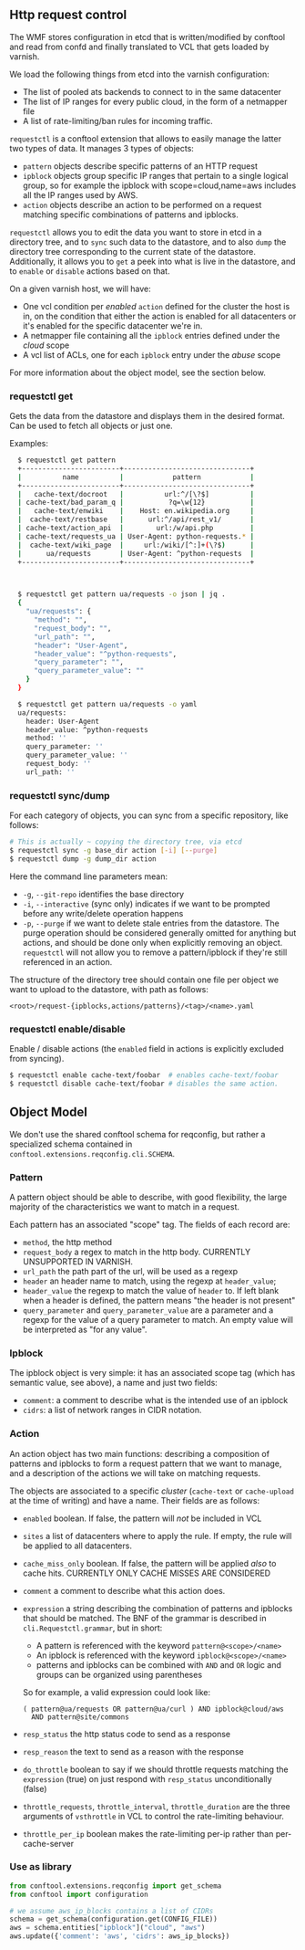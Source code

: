 Http request control
--------------------

The WMF stores configuration in etcd that is written/modified by conftool and
read from confd and finally translated to VCL that gets loaded by varnish.

We load the following things from etcd into the varnish configuration:
* The list of pooled ats backends to connect to in the same datacenter
* The list of IP ranges for every public cloud, in the form of a netmapper file
* A list of rate-limiting/ban rules for incoming traffic.

`requestctl` is a conftool extension that allows to easily manage the latter
two types of data. It manages 3 types of objects:
* `pattern` objects describe specific patterns of an HTTP request
* `ipblock` objects group specific IP ranges that pertain to a single logical
  group, so for example the ipblock with scope=cloud,name=aws includes all the
  IP ranges used by AWS.
* `action` objects describe an action to be performed on a request matching
  specific combinations of patterns and ipblocks.

`requestctl` allows you to edit the data you want to store in etcd in a
directory tree, and to `sync` such data to the datastore, and to also `dump` the
directory tree corresponding to the current state of the datastore.
Additionally, it allows you to `get` a peek into what is live in the datastore,
and to `enable` or `disable` actions based on that.

On a given varnish host, we will have:
* One vcl condition per *enabled* `action` defined for the cluster the host is
  in, on the condition that either the action is enabled for all datacenters or
  it's enabled for the specific datacenter we're in.
* A netmapper file containing all the `ipblock` entries defined under the
  *cloud* scope
* A vcl list of ACLs, one for each `ipblock` entry under the *abuse* scope

For more information about the object model, see the section below.
### requestctl get
Gets the data from the datastore and displays them in the desired format.
Can be used to fetch all objects or just one.

Examples:
```bash
  $ requestctl get pattern
  +------------------------+-------------------------------+
  |          name          |            pattern            |
  +------------------------+-------------------------------+
  |   cache-text/docroot   |          url:^/[\?$]          |
  | cache-text/bad_param_q |           ?q=\w{12}           |
  |   cache-text/enwiki    |    Host: en.wikipedia.org     |
  |  cache-text/restbase   |      url:^/api/rest_v1/       |
  | cache-text/action_api  |        url:/w/api.php         |
  | cache-text/requests_ua | User-Agent: python-requests.* |
  |  cache-text/wiki_page  |     url:/wiki/[^:]+(\?$)      |
  |      ua/requests       | User-Agent: ^python-requests  |
  +------------------------+-------------------------------+



  $ requestctl get pattern ua/requests -o json | jq .
  {
    "ua/requests": {
      "method": "",
      "request_body": "",
      "url_path": "",
      "header": "User-Agent",
      "header_value": "^python-requests",
      "query_parameter": "",
      "query_parameter_value": ""
    }
  }

  $ requestctl get pattern ua/requests -o yaml
  ua/requests:
    header: User-Agent
    header_value: ^python-requests
    method: ''
    query_parameter: ''
    query_parameter_value: ''
    request_body: ''
    url_path: ''

```

### requestctl sync/dump
For each category of objects, you can sync from a specific repository, like follows:

```bash
# This is actually ~ copying the directory tree, via etcd
$ requestctl sync -g base_dir action [-i] [--purge]
$ requestctl dump -g dump_dir action
```

Here the command line parameters mean:
* `-g`, `--git-repo` identifies the base directory
* `-i`, `--interactive` (sync only) indicates if we want to be prompted before
  any write/delete operation happens
* `-p`, `--purge` if we want to delete stale entries from the datastore.
The purge operation should be considered generally omitted for anything but actions, and should be done only when explicitly removing an object. `requestctl` will not allow you to remove a pattern/ipblock if they're still referenced in an action.

The structure of the directory tree should contain one file per object we want to
upload to the datastore, with path as follows:
```
<root>/request-{ipblocks,actions/patterns}/<tag>/<name>.yaml
```

### requestctl enable/disable
Enable / disable actions (the `enabled` field in actions is explicitly excluded from syncing).
```bash
$ requestctl enable cache-text/foobar  # enables cache-text/foobar
$ requestctl disable cache-text/foobar # disables the same action.
```


## Object Model
We don't use the shared conftool schema for reqconfig, but rather a specialized schema contained in `conftool.extensions.reqconfig.cli.SCHEMA`.
### Pattern
A pattern object should be able to describe, with good flexibility, the large majority
of the characteristics we want to match in a request.

Each pattern has an associated "scope" tag. The fields of each record are:
* `method`, the http method
* `request_body` a regex to match in the http body. CURRENTLY UNSUPPORTED IN VARNISH.
* `url_path` the path part of the url, will be used as a regexp
* `header` an header name to match, using the regexp at `header_value`;
* `header_value` the regexp to match the value of `header` to. If left blank
  when a header is defined, the pattern means "the header is not present"
* `query_parameter` and `query_parameter_value` are a parameter and a regexp for
  the value of a query parameter to match. An empty value will be interpreted as
  "for any value".

### Ipblock
The ipblock object is very simple: it has an associated scope tag (which has
semantic value, see above), a name and just two fields:
* `comment`: a comment to describe what is the intended use of an ipblock
* `cidrs`: a list of network ranges in CIDR notation.

### Action
An action object has two main functions: describing a composition of patterns
and ipblocks to form a request pattern that we want to manage, and a description
of the actions we will take on matching requests.

The objects are associated to a specific *cluster* (`cache-text` or
`cache-upload` at the time of writing) and have a name. Their fields are as follows:
* `enabled` boolean. If false, the pattern will *not* be included in VCL
* `sites` a list of datacenters where to apply the rule. If empty, the rule will
  be applied to all datacenters.
* `cache_miss_only` boolean. If false, the pattern will be applied *also* to cache hits. CURRENTLY ONLY CACHE MISSES ARE CONSIDERED
* `comment` a comment to describe what this action does.
* `expression` a string describing the combination of patterns and ipblocks that
  should be matched. The BNF of the grammar is described in
  `cli.Requestctl.grammar`, but in short:
  * A pattern is referenced with the keyword `pattern@<scope>/<name>`
  * An ipblock is referenced with the keyword `ipblock@<scope>/<name>`
  * patterns and ipblocks can be combined with `AND` and `OR` logic and groups
    can be organized using parentheses

  So for example, a valid expression could look like:
  ```
  ( pattern@ua/requests OR pattern@ua/curl ) AND ipblock@cloud/aws
    AND pattern@site/commons
  ```
* `resp_status` the http status code to send as a response
* `resp_reason` the text to send as a reason with the response
* `do_throttle` boolean to say if we should throttle requests matching the
  `expression` (true) on just respond with `resp_status` unconditionally (false)
* `throttle_requests`, `throttle_interval`, `throttle_duration` are the three
  arguments of `vsthrottle` in VCL to control the rate-limiting behaviour.
* `throttle_per_ip` boolean makes the rate-limiting per-ip rather than
  per-cache-server

### Use as library
```python
from conftool.extensions.reqconfig import get_schema
from conftool import configuration

# we assume aws_ip_blocks contains a list of CIDRs
schema = get_schema(configuration.get(CONFIG_FILE))
aws = schema.entities["ipblock"]("cloud", "aws")
aws.update({'comment': 'aws', 'cidrs': aws_ip_blocks})
```